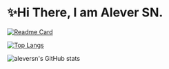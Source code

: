 # ✨Hi There, I am Alever SN.

[![Readme Card](https://github-readme-stats.vercel.app/api/pin/?username=aleversn&repo=VFluent)](https://github.com/aleversn/VFluent)

[![Top Langs](https://github-readme-stats.vercel.app/api/top-langs/?username=aleversn&layout=compact)](https://github.com/aleversn/github-readme-stats)

![aleversn's GitHub stats](https://github-readme-stats.vercel.app/api?username=aleversn&show_icons=true&theme=algolia)
